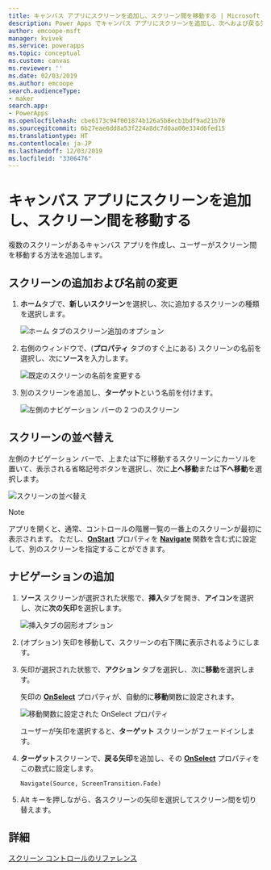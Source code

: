 ```yaml
---
title: キャンバス アプリにスクリーンを追加し、スクリーン間を移動する | Microsoft Docs
description: Power Apps でキャンバス アプリにスクリーンを追加し、次へおよび戻る矢印を使用してスクリーン間を移動する
author: emcoope-msft
manager: kvivek
ms.service: powerapps
ms.topic: conceptual
ms.custom: canvas
ms.reviewer: ''
ms.date: 02/03/2019
ms.author: emcoope
search.audienceType:
- maker
search.app:
- PowerApps
ms.openlocfilehash: cbe6173c94f001874b126a5b8ecb1bdf9ad21b70
ms.sourcegitcommit: 6b27eae6dd8a53f224a8dc7d0aa00e334d6fed15
ms.translationtype: HT
ms.contentlocale: ja-JP
ms.lasthandoff: 12/03/2019
ms.locfileid: "3306476"
---
```

# <a name="add-a-screen-to-a-canvas-app-and-navigate-between-screens"></a>キャンバス アプリにスクリーンを追加し、スクリーン間を移動する

複数のスクリーンがあるキャンバス アプリを作成し、ユーザーがスクリーン間を移動する方法を追加します。

## <a name="add-and-rename-a-screen"></a>スクリーンの追加および名前の変更

1. **ホーム**タブで、**新しいスクリーン**を選択し、次に追加するスクリーンの種類を選択します。

    ![ホーム タブのスクリーン追加のオプション](./media/add-screen-context-variables/add-screen.png)

2. 右側のウィンドウで、(**プロパティ** タブのすぐ上にある) スクリーンの名前を選択し、次に**ソース**を入力します。

    ![既定のスクリーンの名前を変更する](./media/add-screen-context-variables/name-source-screen.png)

3. 別のスクリーンを追加し、**ターゲット**という名前を付けます。

    ![左側のナビゲーション バーの 2 つのスクリーン](./media/add-screen-context-variables/two-screens-in-nav.png)

## <a name="reorder-screens"></a>スクリーンの並べ替え

左側のナビゲーション バーで、上または下に移動するスクリーンにカーソルを置いて、表示される省略記号ボタンを選択し、次に**上へ移動**または**下へ移動**を選択します。

![スクリーンの並べ替え](./media/add-screen-context-variables/reorder-screen.png)

> [!NOTE]
> アプリを開くと、通常、コントロールの階層一覧の一番上のスクリーンが最初に表示されます。 ただし、**[OnStart](controls/control-screen.md)** プロパティを **[Navigate](functions/function-navigate.md)** 関数を含む式に設定して、別のスクリーンを指定することができます。

## <a name="add-navigation"></a>ナビゲーションの追加

1. **ソース** スクリーンが選択された状態で、**挿入**タブを開き、**アイコン**を選択し、次に**次の矢印**を選択します。  

    ![挿入タブの図形オプション](./media/add-screen-context-variables/add-next-arrow.png)

2. (オプション) 矢印を移動して、スクリーンの右下隅に表示されるようにします。

3. 矢印が選択された状態で、**アクション** タブを選択し、次に**移動**を選択します。

    矢印の **[OnSelect](controls/properties-core.md)** プロパティが、自動的に**移動**関数に設定されます。

    ![移動関数に設定された OnSelect プロパティ](./media/add-screen-context-variables/onselect-default.png)

    ユーザーが矢印を選択すると、**ターゲット** スクリーンがフェードインします。

4. **ターゲット**スクリーンで、**戻る矢印**を追加し、その **[OnSelect](controls/properties-core.md)** プロパティをこの数式に設定します。

    `Navigate(Source, ScreenTransition.Fade)`

5. Alt キーを押しながら、各スクリーンの矢印を選択してスクリーン間を切り替えます。

## <a name="more-information"></a>詳細

[スクリーン コントロールのリファレンス](controls/control-screen.md)